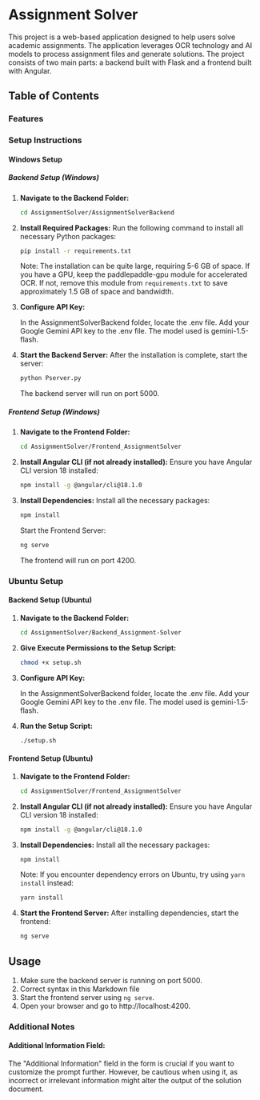 

# Assignment Solver
This project is a web-based application designed to help users solve academic assignments. The application leverages OCR technology and AI models to process assignment files and generate solutions. The project consists of two main parts: a backend built with Flask and a frontend built with Angular.

## Table of Contents
### Features
### Setup Instructions
#### Windows Setup
##### Backend Setup (Windows)
1. **Navigate to the Backend Folder:**
    ```bash
    cd AssignmentSolver/AssignmentSolverBackend
    ```
2. **Install Required Packages:**
Run the following command to install all necessary Python packages:
    ```bash
    pip install -r requirements.txt
    ```

    Note: The installation can be quite large, requiring 5-6 GB of space. If you have a GPU, keep the paddlepaddle-gpu module for accelerated OCR. If not, remove this module from `requirements.txt` to save approximately 1.5 GB of space and bandwidth.


3. **Configure API Key:**

    In the AssignmentSolverBackend folder, locate the .env file.
    Add your Google Gemini API key to the .env file. The model used is gemini-1.5-flash.
4. **Start the Backend Server:**
After the installation is complete, start the server:
    ```bash
    python Pserver.py
    ```

   The backend server will run on port 5000.

##### Frontend Setup (Windows)
1. **Navigate to the Frontend Folder:**
    ```bash
    cd AssignmentSolver/Frontend_AssignmentSolver
    ```
2. **Install Angular CLI (if not already installed):**
    Ensure you have Angular CLI version 18 installed:
    ```bash
    npm install -g @angular/cli@18.1.0
    ```

3. **Install Dependencies:**
    Install all the necessary packages:
    ```bash
    npm install
    ```

   Start the Frontend Server:
    ```bash
    ng serve
    ```

   The frontend will run on port 4200.

### Ubuntu Setup

#### Backend Setup (Ubuntu)

1. **Navigate to the Backend Folder:**
    ```bash
    cd AssignmentSolver/Backend_Assignment-Solver
    ```
2. **Give Execute Permissions to the Setup Script:**
    ```bash
    chmod +x setup.sh
    ```

3. **Configure API Key:**

    In the AssignmentSolverBackend folder, locate the .env file.
    Add your Google Gemini API key to the .env file. The model used is gemini-1.5-flash.

4. **Run the Setup Script:**
    ```bash
    ./setup.sh
    ```

#### Frontend Setup (Ubuntu)

1. **Navigate to the Frontend Folder:**
    ```bash
    cd AssignmentSolver/Frontend_AssignmentSolver
    ```
2. **Install Angular CLI (if not already installed):**
    Ensure you have Angular CLI version 18 installed:
    ```bash
    npm install -g @angular/cli@18.1.0
    ```

3. **Install Dependencies:**
    Install all the necessary packages:
    ```bash
    npm install
    ```

   Note: If you encounter dependency errors on Ubuntu, try using `yarn install` instead:
    ```bash
    yarn install
    ```
4. **Start the Frontend Server:**
    After installing dependencies, start the frontend:
    ```bash
    ng serve
    ```

## Usage

1. Make sure the backend server is running on port 5000.
2. Correct syntax in this Markdown file
3. Start the frontend server using `ng serve`.
4. Open your browser and go to http://localhost:4200.

### Additional Notes
#### Additional Information Field:
The "Additional Information" field in the form is crucial if you want to customize the prompt further. However, be cautious when using it, as incorrect or irrelevant information might alter the output of the solution document.

